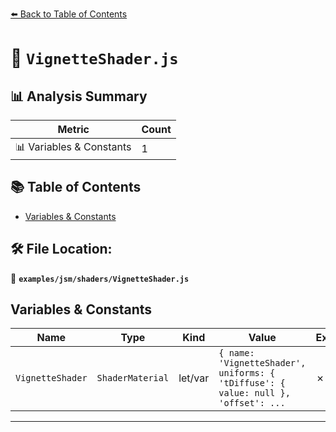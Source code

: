 [⬅️ Back to Table of Contents](../../../index.md)

# 📄 `VignetteShader.js`

## 📊 Analysis Summary

| Metric | Count |
|--------|-------|
| 📊 Variables & Constants | 1 |

## 📚 Table of Contents

- [Variables & Constants](#variables-constants)

## 🛠️ File Location:
📂 **`examples/jsm/shaders/VignetteShader.js`**

## Variables & Constants

| Name | Type | Kind | Value | Exported |
|------|------|------|-------|----------|
| `VignetteShader` | `ShaderMaterial` | let/var | `{ name: 'VignetteShader', uniforms: { 'tDiffuse': { value: null }, 'offset': ...` | ✗ |


---